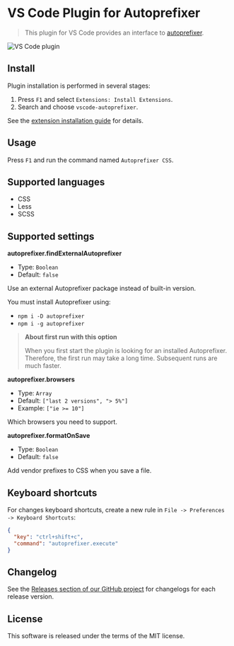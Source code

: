# VS Code Plugin for Autoprefixer

> This plugin for VS Code provides an interface to [autoprefixer](https://github.com/postcss/autoprefixer).

![VS Code plugin](https://cloud.githubusercontent.com/assets/7034281/16823311/da82a3c6-496b-11e6-8d95-0bebbf0b9607.gif)

## Install

Plugin installation is performed in several stages:

  1. Press `F1` and select `Extensions: Install Extensions`.
  2. Search and choose `vscode-autoprefixer`.

See the [extension installation guide](https://code.visualstudio.com/docs/editor/extension-gallery) for details.

## Usage

Press `F1` and run the command named `Autoprefixer CSS`.

## Supported languages

  * CSS
  * Less
  * SCSS

## Supported settings

**autoprefixer.findExternalAutoprefixer**

  * Type: `Boolean`
  * Default: `false`

Use an external Autoprefixer package instead of built-in version.

You must install Autoprefixer using:

  * `npm i -D autoprefixer`
  * `npm i -g autoprefixer`

> **About first run with this option**
>
> When you first start the plugin is looking for an installed Autoprefixer. Therefore, the first run may take a long time. Subsequent runs are much faster.

**autoprefixer.browsers**

  * Type: `Array`
  * Default: `["last 2 versions", "> 5%"]`
  * Example: `["ie >= 10"]`

Which browsers you need to support.

**autoprefixer.formatOnSave**

  * Type: `Boolean`
  * Default: `false`

Add vendor prefixes to CSS when you save a file.

## Keyboard shortcuts

For changes keyboard shortcuts, create a new rule in `File -> Preferences -> Keyboard Shortcuts`:

```json
{
  "key": "ctrl+shift+c",
  "command": "autoprefixer.execute"
}
```

## Changelog

See the [Releases section of our GitHub project](https://github.com/mrmlnc/vscode-autoprefixer/releases) for changelogs for each release version.

## License

This software is released under the terms of the MIT license.
